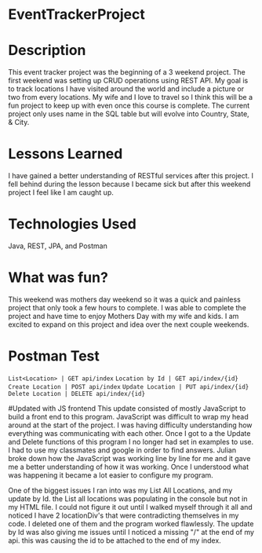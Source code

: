 # EventTrackerProject

# Description
This event tracker project was the beginning of a 3 weekend project. The first weekend was setting up CRUD operations using REST API. My goal is to track locations I have visited around the world and include a picture or two from every locations. My wife and I love to travel so I think this will be a fun project to keep up with even once this course is complete. The current project only uses name in the SQL table but will evolve into Country, State, & City.  

# Lessons Learned
I have gained a better understanding of RESTful services after this project. I fell behind during the lesson because I became sick but after this weekend project I feel like I am caught up.

# Technologies Used
Java, REST, JPA, and Postman

# What was fun?
This weekend was mothers day weekend so it was a quick and painless project that only took a few hours to complete. I was able to complete the project and have time to enjoy Mothers Day with my wife and kids. I am excited to expand on this project and idea over the next couple weekends.

# Postman Test
`List<Location> | GET api/index`
`Location by Id | GET api/index/{id}`
`Create Location | POST api/index`
`Update Location | PUT api/index/{id}`
`Delete Location | DELETE api/index/{id}`

#Updated with JS frontend
This update consisted of mostly JavaScript to build a front end to this program. JavaScript was difficult to wrap my head around at the start of the project. I was having difficulty understanding how everything was communicating with each other. Once I got to a the Update and Delete functions of this program I no longer had set in examples to use. I had to use my classmates and google in order to find answers. Julian broke down how the JavaScript was working line by line for me and it gave me a better understanding of how it was working. Once I understood what was happening it became a lot easier to configure my program.

One of the biggest issues I ran into was my List All Locations, and my update by Id. the List all locations was populating in the console but not in my HTML file. I could not figure it out until I walked myself through it all and noticed I have 2 locationDiv's that were contradicting themselves in my code. I deleted one of them and the program worked flawlessly. The update by Id was also giving me issues until I noticed a missing "/" at the end of my api. this was causing the id to be attached to the end of my index.
